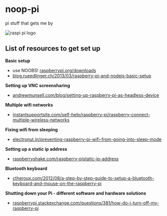 # noop-pi

pi stuff that gets me by

  
![raspi pi logo](http://f.cl.ly/items/3P3Y2t2N3M141A0x1C2I/Raspi_Colour_R_small.png)

## List of resources to get set up

**Basic setup**
+ use NOOBS! [raspberrypi.org/downloads](http://www.raspberrypi.org/downloads)
+ [blog.rueedlinger.ch/2013/03/raspberry-pi-and-nodejs-basic-setup](http://blog.rueedlinger.ch/2013/03/raspberry-pi-and-nodejs-basic-setup/)

**Setting up VNC screensharing**
+ [andrewmunsell.com/blog/setting-up-raspberry-pi-as-headless-device](http://www.andrewmunsell.com/blog/setting-up-raspberry-pi-as-headless-device)

**Multiple wifi networks**
+ [instantsupportsite.com/self-help/raspberry-pi/raspberry-connect-multiple-wireless-networks](http://www.instantsupportsite.com/self-help/raspberry-pi/raspberry-connect-multiple-wireless-networks)

**Fixing wifi from sleeping**
+ [electronut.in/preventing-raspberry-pi-wifi-from-going-into-sleep-mode](http://electronut.in/preventing-raspberry-pi-wifi-from-going-into-sleep-mode)

**Setting up a static ip address**
+ [raspberryshake.com/raspberry-pistatic-ip-address](http://www.raspberryshake.com/raspberry-pistatic-ip-address)

**Bluetooth keyboard**
+ [ctheroux.com/2012/08/a-step-by-step-guide-to-setup-a-bluetooth-keyboard-and-mouse-on-the-raspberry-pi](http://www.ctheroux.com/2012/08/a-step-by-step-guide-to-setup-a-bluetooth-keyboard-and-mouse-on-the-raspberry-pi)

**Shutting down your Pi - different software and hardware solutions**
+ [raspberrypi.stackexchange.com/questions/381/how-do-i-turn-off-my-raspberry-pi](http://raspberrypi.stackexchange.com/questions/381/how-do-i-turn-off-my-raspberry-pi)

